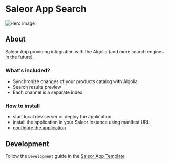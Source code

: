 # Saleor App Search

![Hero image](https://user-images.githubusercontent.com/249912/71523206-4e45f800-28c8-11ea-84ba-345a9bfc998a.png)

## About

Saleor App providing integration with the Algolia (and more search engines in the future).

### What's included?

- Synchronize changes of your products catalog with Algolia
- Search results preview
- Each channel is a separate index

### How to install

- start local dev server or deploy the application
- install the application in your Saleor Instance using manifest URL
- [configure the application](https://github.com/2can/apps/tree/main/apps/search/docs/application-setup.md)

## Development

Follow the `Development` guide in the [Saleor App Template](https://github.com/saleor/saleor-app-template#development)
